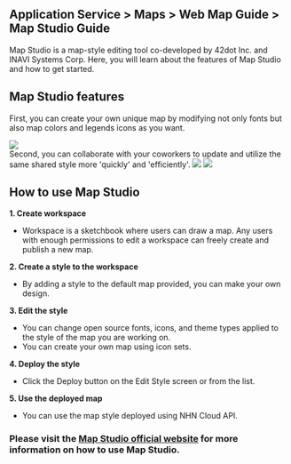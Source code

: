 ## Application Service > Maps > Web Map Guide > Map Studio Guide

Map Studio is a map-style editing tool co-developed by 42dot Inc. and INAVI Systems Corp.
Here, you will learn about the features of Map Studio and how to get started.

## Map Studio features

First, you can create your own unique map by modifying not only fonts but also map colors and legends icons as you want.

<img src="https://static.toastoven.net/prod_maps/maps-studio-1.png">
<br>
Second, you can collaborate with your coworkers to update and utilize the same shared style more 'quickly' and 'efficiently'.

<img src="https://static.toastoven.net/prod_maps/maps-studio-2.png">
<img src="https://static.toastoven.net/prod_maps/maps-studio-2-1.png">

## How to use Map Studio

**1. Create workspace**
-	Workspace is a sketchbook where users can draw a map. Any users with enough permissions to edit a workspace can freely create and publish a new map.

**2. Create a style to the workspace**
-	By adding a style to the default map provided, you can make your own design.

**3. Edit the style**
- You can change open source fonts, icons, and theme types applied to the style of the map you are working on.
- You can create your own map using icon sets.

**4. Deploy the style**
- Click the Deploy button on the Edit Style screen or from the list.

**5. Use the deployed map**
- You can use the map style deployed using NHN Cloud API.


<h3> Please visit the  <a href="https://tap.umos.ai/map-studio" target="_blank" rel="nofollow">Map Studio official website</a>
for more information on how to use Map Studio.</h3>
